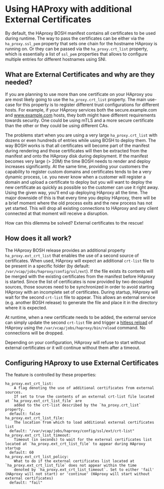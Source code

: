 # Using HAProxy with additional External Certificates

By default, the HAproxy BOSH manifest contains all certificates to be used during runtime.
The way to pass the certificates can be either via the `ha_proxy.ssl_pem` property that sets one chain for
the hostname HAproxy is running on. Or they can be passed via the `ha_proxy.crt_list` property, which is essentially
a list of `ssl_pem` properties that allows to configure multiple entries for different hostnames using SNI.

## What are External Certificates and why are they needed?

If you are planning to use more than one certificate on your HAproxy you are most likely going to use the `ha_proxy.crt_list`
property. The main use-case for this property is to register different trust configurations for different hosts.
For example, if your HAproxy services both the secure.example.com and www.example.com hosts, they both might have different
requirements towards security. One could be using mTLS and a more secure certificate than the other or they could be using different CAs.

The problems start when you are using a very large `ha_proxy.crt_list` with dozens or even hundreds of entries while using BOSH to deploy them.
The way BOSH works is that all certificates will become part of the manifest during rendering and those certificates will then be extracted
from the manifest and onto the HAproxy disk during deployment. If the manifest becomes very large (> 20M) the time BOSH needs to render and deploy increases significantly. At the same time, providing your customers the capability to register custom domains and certificates tends to be a very dynamic process, i.e. you never know when a customer will register a domain and upload a certificate to deploy but you will want to deploy the new certificate as quickly as possible so the customer can use it right away. Using the given way, you'll end up deploying HAproxy all the time. The major downside of this is that every time you deploy HAproxy, there will be a brief moment where the old process exits and the new process has not yet started. This will drop all existing connections to HAproxy and any client connected at that moment will receive a disruption.

How can this dilemma be solved? External certificates to the rescue!

## How does it all work?

The HAproxy BOSH release provides an additional property `ha_proxy.ext_crt_list` that enables the use of a second source of certificates.
When used, HAproxy will expect an additional `crt-list` file to be present in a specific folder (by default: `/var/vcap/jobs/haproxy/config/ssl/ext`).
If the file exists its contents will be merged with the existing certificates from the manifest before HAproxy is started.
Since the list of certificates is now provided by two decoupled sources, those sources need to be synchronized in order to avoid starting HAproxy with an incomplete set of certificates. During startup, HAproxy will wait for the second `crt-list` file to appear. This allows an external service (e.g. another BOSH release) to generate the file and place it in the directory where it is expected.

At runtime, when a new certificate needs to be added, the external service can simply update the second `crt-list` file and trigger a [hitless reload](https://www.haproxy.com/blog/hitless-reloads-with-haproxy-howto/) of HAproxy using the `/var/vcap/jobs/haproxy/bin/reload` command. No connections will be dropped.

Depending on your configuration, HAproxy will refuse to start without external certificates or it will continue without them after a timeout.

## Configuring HAproxy to use External Certificates

The feature is controlled by these properties:
```
ha_proxy.ext_crt_list:
    A flag denoting the use of additional certificates from external sources.
    If set to true the contents of an external crt-list file located at `ha_proxy.ext_crt_list_file` are
    added to the crt-list described by the `ha_proxy.crt_list` property.
  default: false
ha_proxy.ext_crt_list_file:
    The location from which to load additional external certificates list
  default: "/var/vcap/jobs/haproxy/config/ssl/ext/crt-list"
ha_proxy.ext_crt_list_timeout:
    Timeout (in seconds) to wait for the external certificates list located at `ha_proxy.ext_crt_list_file` to appear during HAproxy startup
  default: 60
ha_proxy.ext_crt_list_policy:
    What to do if the external certificates list located at `ha_proxy.ext_crt_list_file` does not appear within the time
    denoted by `ha_proxy.ext_crt_list_timeout`. Set to either 'fail' (HAproxy will not start) or 'continue' (HAproxy will start without external certificates)
  default: "fail"
```

